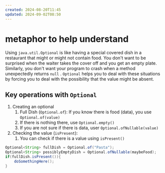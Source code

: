 ```yaml
---
created: 2024-08-20T11:45
updated: 2024-09-02T08:50
---
```

# metaphor to help understand
Using `java.util.Optional` is like having a special covered dish in a restaurant that might or might not contain food. You don't want to be surprised when the waiter takes the cover off and you get an empty plate. Similarly, you don't want your program to crash when a method unexpectedly returns `null` . `Optional` helps you to deal with these situations by forcing you to deal with the possibility that the value might be absent. 

## Key operations with `Optional`
1. Creating an optional
	1. Full Dish (`Optional.of`): If you know there is food (data), you use `Optional.of(value)`
	2. If there is nothing there, use `Optional.empty()`
	3. If you are not sure if there is data, user `Optional.ofNullable(value)`
2. Checking the value (`isPresent`):
	1. You can check if there is a value using `isPresent()`
```java
Optional<String> fullDish = Optional.of("Pasta");
Optional<String> possiblyEmptyDish = Optional.ofNullable(maybeFood);
if(fullDish.isPresent()){
	doSomethingHere(); 
}
```